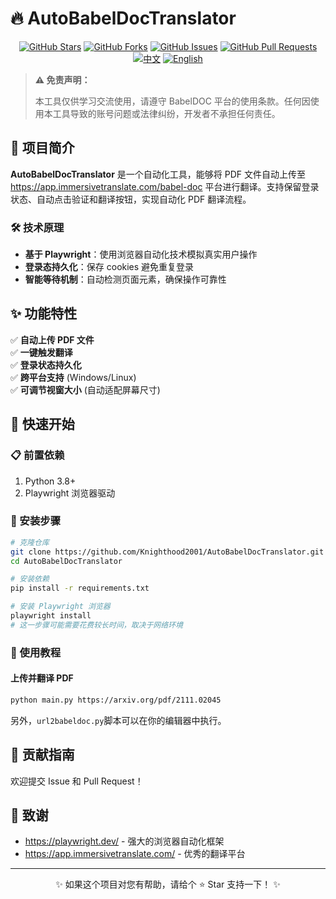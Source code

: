 # 🔥 AutoBabelDocTranslator

<div align="center">


[![GitHub Stars](https://img.shields.io/github/stars/Knighthood2001/AutoBabelDocTranslator?style=social)](https://github.com/Knighthood2001/AutoBabelDocTranslator/stargazers)
[![GitHub Forks](https://img.shields.io/github/forks/Knighthood2001/AutoBabelDocTranslator?style=social)](https://github.com/Knighthood2001/AutoBabelDocTranslator/network/members)
[![GitHub Issues](https://img.shields.io/github/issues/Knighthood2001/AutoBabelDocTranslator)](https://github.com/Knighthood2001/AutoBabelDocTranslator/issues)
[![GitHub Pull Requests](https://img.shields.io/github/issues-pr/Knighthood2001/AutoBabelDocTranslator)](https://github.com/Knighthood2001/AutoBabelDocTranslator/pulls)
[![中文](https://img.shields.io/badge/🇨🇳_中文文档-当前-blue)](README.md)
[![English](https://img.shields.io/badge/🇺🇸_English-Available-green)](README_en.md)
</div>

> **⚠️ 免责声明：**
> 
> 本工具仅供学习交流使用，请遵守 BabelDOC 平台的使用条款。任何因使用本工具导致的账号问题或法律纠纷，开发者不承担任何责任。

## 🌟 项目简介

**AutoBabelDocTranslator** 是一个自动化工具，能够将 PDF 文件自动上传至 https://app.immersivetranslate.com/babel-doc 平台进行翻译。支持保留登录状态、自动点击验证和翻译按钮，实现自动化 PDF 翻译流程。

### 🛠️ 技术原理

- **基于 Playwright**：使用浏览器自动化技术模拟真实用户操作
- **登录态持久化**：保存 cookies 避免重复登录
- **智能等待机制**：自动检测页面元素，确保操作可靠性

## ✨ 功能特性

✅ **自动上传 PDF 文件**  
✅ **一键触发翻译**  
✅ **登录状态持久化**  
✅ **跨平台支持** (Windows/Linux)  
✅ **可调节视窗大小** (自动适配屏幕尺寸)  

## 🚀 快速开始

### 📋 前置依赖

1. Python 3.8+
2. Playwright 浏览器驱动

### 🔧 安装步骤

```bash
# 克隆仓库
git clone https://github.com/Knighthood2001/AutoBabelDocTranslator.git
cd AutoBabelDocTranslator

# 安装依赖
pip install -r requirements.txt

# 安装 Playwright 浏览器
playwright install
# 这一步骤可能需要花费较长时间，取决于网络环境
```

### 🏃 使用教程

#### 上传并翻译 PDF

```bash
python main.py https://arxiv.org/pdf/2111.02045
```

另外，`url2babeldoc.py`脚本可以在你的编辑器中执行。

## 🤝 贡献指南

欢迎提交 Issue 和 Pull Request！

## 💖 致谢

- https://playwright.dev/ - 强大的浏览器自动化框架
- https://app.immersivetranslate.com/ - 优秀的翻译平台

---

<div align="center">
✨ 如果这个项目对您有帮助，请给个 ⭐ Star 支持一下！ ✨
</div>